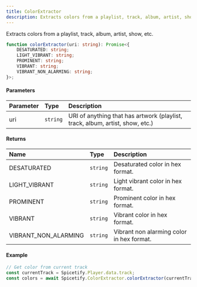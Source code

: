 ```yaml
---
title: ColorExtractor
description: Extracts colors from a playlist, track, album, artist, show, etc.
---
```


Extracts colors from a playlist, track, album, artist, show, etc.

```ts
function colorExtractor(uri: string): Promise<{
    DESATURATED: string;
    LIGHT_VIBRANT: string;
    PROMINENT: string;
    VIBRANT: string;
    VIBRANT_NON_ALARMING: string;
}>;
```

#### Parameters

| Parameter | Type | Description |
| :--- | :--- | :--- |
| uri | `string` | URI of anything that has artwork (playlist, track, album, artist, show, etc.) |

#### Returns

| Name | Type | Description |
| :--- | :--- | :--- |
| DESATURATED | `string` | Desaturated color in hex format. |
| LIGHT_VIBRANT | `string` | Light vibrant color in hex format. |
| PROMINENT | `string` | Prominent color in hex format. |
| VIBRANT | `string` | Vibrant color in hex format. |
| VIBRANT_NON_ALARMING | `string` | Vibrant non alarming color in hex format. |

#### Example

```ts
// Get color from current track
const currentTrack = Spicetify.Player.data.track;
const colors = await Spicetify.ColorExtractor.colorExtractor(currentTrack.uri);
```